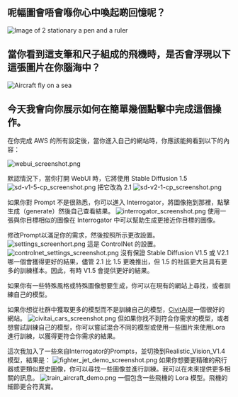 
## 呢幅圖會唔會喺你心中喚起啲回憶呢？
![Image of 2 stationary a pen and a ruler](https://asset-cdn.tecky.io/2023/03/21/dbe331af600063b233d211bca6ad7a1b_uid_64196ce026ade.jpg)

## 當你看到這支筆和尺子組成的飛機時，是否會浮現以下這張圖片在你腦海中？
![Aircraft fly on a sea](https://asset-cdn.tecky.io/2023/03/21/Pasted-image-20230320172942_uid_64196d1e3cf84.png)

## 今天我會向你展示如何在簡單幾個點擊中完成這個操作。

在你完成 AWS 的所有設定後，當你進入自己的網站時，你應該能夠看到以下的內容：

![webui_screenshot.png](https://asset-cdn.tecky.io/2023/03/21/webui_screenshot_uid_64196e9c11ef4.png)

默認情況下，當你打開 WebUI 時，它將使用 Stable Diffusion 1.5
![sd-v1-5-cp_screenshot.png](https://asset-cdn.tecky.io/2023/03/21/sd-v1-5-cp_screenshot_uid_64196d818655e.png)
把它改為 2.1
![sd-v2-1-cp_screenshot.png](https://asset-cdn.tecky.io/2023/03/21/sd-v2-1-cp_screenshot_uid_64196d90d76fb.png)

如果你對 Prompt 不是很熟悉，你可以進入 Interrogator，將圖像拖到那裡，點擊生成（generate）然後自己查看結果。
![interrogator_screenshot.png](https://asset-cdn.tecky.io/2023/03/21/interrogator_screenshot_uid_64196da9d84db.png)
使用一張與你目標相似的圖像在 Interrogator 中可以幫助生成更接近你目標的圖像。

修改Prompt以滿足你的需求，然後按照所示更改設置。
![settings_screenhort.png](https://asset-cdn.tecky.io/2023/03/21/settings_screenhort_uid_64196dc8eff37.png)
這是 ControlNet 的設置。
![controlnet_settings_screenshot.png](https://asset-cdn.tecky.io/2023/03/21/controlnet_settings_screenshot_uid_64196df5cc0c0.png)
沒有保證 Stable Diffusion V1.5 或 V2.1 哪一個會獲得更好的結果，儘管 2.1 比 1.5 更晚推出，但 1.5 的社區更大且具有更多的訓練樣本。因此，有時 V1.5 會提供更好的結果。

如果你有一些特殊風格或特殊圖像想要生成，你可以在現有的網站上尋找，或者訓練自己的模型。

如果你想從社群中獲取更多的模型而不是訓練自己的模型，[CivitAi](https://civitai.com/)是一個很好的網站。
![civitai_cars_screenshot.png](https://asset-cdn.tecky.io/2023/03/21/civitai_cars_screenshot_uid_64196f2fb9eab.png)
但如果你找不到符合你需求的模型，或者想嘗試訓練自己的模型，你可以嘗試混合不同的模型或使用一些圖片來使用Lora進行訓練，以獲得更符合你需求的結果。

這次我加入了一些來自Interrogator的Prompts，並切換到Realistic_Vision_V1.4模型，結果是：
![fighter_jet_demo_screenshot.png](https://asset-cdn.tecky.io/2023/03/21/fighter_jet_demo_screenshot_uid_64196d616f77d.png)
如果你想要更精確的飛行器或更類似歷史圖像，你可以尋找一些圖像並進行訓練。我可以在未來提供更多相關的訊息。
![train_aircraft_demo.png](https://asset-cdn.tecky.io/2023/03/21/train_aircraft_demo_uid_64196ebec9474.png)
一個包含一些飛機的 Lora 模型。飛機的細節更合符真實。